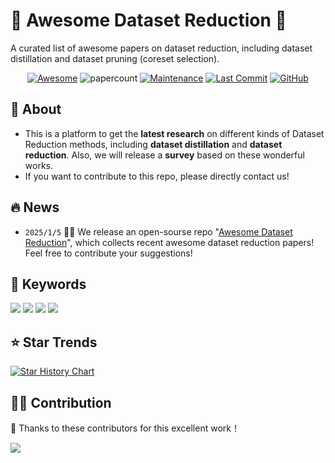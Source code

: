 # 🔎 Awesome Dataset Reduction 🚀
A curated list of awesome papers on dataset reduction, including dataset distillation and dataset pruning (coreset selection).



<div align=center>


[![Awesome](https://cdn.rawgit.com/sindresorhus/awesome/d7305f38d29fed78fa85652e3a63e154dd8e8829/media/badge.svg)](https://github.com/sindresorhus/awesome)
![papercount](https://img.shields.io/badge/paper_count-200+-pink)
[![Maintenance](https://img.shields.io/badge/maintained%3F-yes-green.svg)](https://github.com/Naereen/StrapDown.js/graphs/commit-activity)
[![Last Commit](https://img.shields.io/github/last-commit/gszfwsb/Awesome-Dataset-Reduction.svg?style=flat&color=orange)](https://github.com/gszfwsb/Awesome-Dataset-Reduction)
[![GitHub](https://img.shields.io/github/stars/gszfwsb/Awesome-Dataset-Reduction.svg?style=social)](https://github.com/gszfwsb/Awesome-Dataset-Reduction.git)  


</div>


## 🎉 About
- This is a platform to get the **latest research** on different kinds of Dataset Reduction methods, including **dataset distillation** and **dataset reduction**. Also, we will release a **survey** based on these wonderful works.
- If you want to contribute to this repo, please directly contact us!

## 🔥 News

* `2025/1/5` 🤗🤗 We release an open-sourse repo "[Awesome Dataset Reduction](https://github.com/gszfwsb/Awesome-Dataset-Reduction)", which collects recent awesome dataset reduction papers! Feel free to contribute your suggestions!

    
## 💬 Keywords
![](https://img.shields.io/badge/Method_Abbreviation-blue) ![](https://img.shields.io/badge/Data_Domain-green)  ![](https://img.shields.io/badge/Reduction_Criteria-red) ![](https://img.shields.io/badge/Reduction_Mechanism-orange)

## :star: Star Trends
[![Star History Chart](https://api.star-history.com/svg?repos=gszfwsb/Awesome-Dataset-Reduction&type=Timeline)](https://star-history.com/#gszfwsb/Awesome-Dataset-Reduction&Timeline)

## 🧑‍💻 Contribution

👏 Thanks to these contributors for this excellent work！

<a href="https://github.com/gszfwsb/Awesome-Dataset-Reduction/graphs/contributors">
  <img src="https://contrib.rocks/image?repo=gszfwsb/Awesome-Dataset-Reduction" />
</a>
